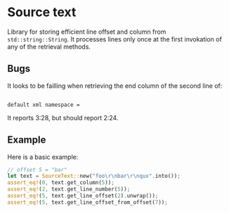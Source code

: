 # Source text

Library for storing efficient line offset and column from `std::string::String`. It processes lines only once at the first invokation of any of the retrieval methods.

## Bugs

It looks to be failling when retrieving the end column of the second line of:

```

default xml namespace =

```

It reports 3:28, but should report 2:24.

## Example

Here is a basic example:

```rust
// offset 5 = "bar"
let text = SourceText::new("foo\r\nbar\r\nqux".into());
assert_eq!(0, text.get_column(5));
assert_eq!(2, text.get_line_number(5));
assert_eq!(5, text.get_line_offset(2).unwrap());
assert_eq!(5, text.get_line_offset_from_offset(7));
```